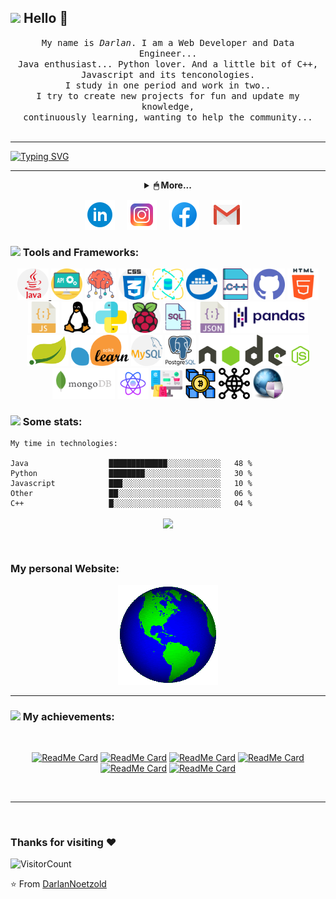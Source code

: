 ## <img src="https://raw.githubusercontent.com/alexnaiman/alexnaiman/master/resources/welcomeglitch.gif" width="50px" /> Hello 👋

<p align="center" >
  <samp>
    My name is <em>Darlan</em>. I am a Web Developer and Data Engineer... 
  <br/> Java enthusiast... Python lover. And a little bit of C++, Javascript and its tenconologies. 
    <br/> I study in one period and work in two..
      <br/>
I try to create new projects for fun and update my knowledge,
          <br/>
continuously learning, wanting to help the community...
  </samp>
  <br/>
  <br/>
</p>


---

[![Typing SVG](https://readme-typing-svg.herokuapp.com?color=%2336BCF7&center=true&vCenter=true&width=1200&lines=The+best+way+to+predict+the+future+is+to+create+it)](https://git.io/typing-svg)

---
<div>
<details>
<summary align="center"><b>🖱 More...</b></summary>

<img src="https://media.tenor.com/images/df8c44a1d20ab367fdcb21880985fd33/tenor.gif" align="right"  width="30%"/>

### <img src="https://raw.githubusercontent.com/alexnaiman/alexnaiman/master/resources/PusheenCompute.gif" width="70px" /> I’m currently working on ...
- Java EE and development of ecommerce solutions and fixes
- Java 16 Native
- Data analysis and model creation with Python using Sklearn, PyTorch, Pandas etc
- Oracle ATG and his technologies
- API development with Spring Boot and Node.js
- Web development with Spring Boot and his technologies
### <img src="https://raw.githubusercontent.com/alexnaiman/alexnaiman/master/resources/Confused_Dog.gif" height="50px" /> I’m currently learning ...
- Oracle ATG
- Application security
- Spring Details
- Rust
- Java details
### <img src="https://raw.githubusercontent.com/alexnaiman/alexnaiman/master/resources/pug_dance.gif" width="60px" /> I’m looking to collaborate on ...
- Any open source project
- Really, just call me to help hehe :)

### <img src="https://raw.githubusercontent.com/alexnaiman/alexnaiman/master/resources/cool_duck.gif" width="60px" /> I’m looking for help with ...
- Any weird or interesting idea

### <img src="https://raw.githubusercontent.com/alexnaiman/alexnaiman/master/resources/question.png" width="50px" />  Ask me about ...
- Anything, happy to help 

### <img src="https://raw.githubusercontent.com/alexnaiman/alexnaiman/master/resources/bongocat.gif" width="50px" /> How to reach me ...
 </details>
  </div>
<p align="center">
<a href="https://www.linkedin.com/in/darlan-noetzold-9b5bb2180/"><img src="https://github.com/sarthak77/sarthak77/blob/master/icons/icons8-linkedin-circled-48.png" alt="LinkedIn"></a> &nbsp; &nbsp;
<a href="https://www.instagram.com/darlannoetzoldd/"><img src="https://github.com/sarthak77/sarthak77/blob/master/icons/icons8-instagram-48.png" alt="Instagram"></a> &nbsp; &nbsp;
<a href="https://www.facebook.com/darlan.noetzold.9/"><img src="https://github.com/sarthak77/sarthak77/blob/master/icons/icons8-facebook-48.png" alt="Facebook"></a> &nbsp; &nbsp;
<a href="mailto:darlan.noetzold@gmail.com"><img src="https://github.com/sarthak77/sarthak77/blob/master/icons/icons8-gmail-48.png" alt="Gmail"></a> &nbsp; &nbsp;
</p>

### <img src="https://raw.githubusercontent.com/alexnaiman/alexnaiman/master/resources/pickaxe.png" width="40px" /> Tools and Frameworks:
<p align="center">
    <a href="https://noetzold.tech/category/java/"><img src="https://github.com/DarlanNoetzold/DarlanNoetzold/blob/main/java.svg" height="50px" style="vertical-align:top margin:6px" /> </a>
     <a href="https://noetzold.tech/category/back-end/api/"><img src="https://github.com/DarlanNoetzold/DarlanNoetzold/blob/main/api.svg" height="50px" style="vertical-align:top margin:6px 4px" /></a>
      <a href="https://noetzold.tech/category/machine-learning/"><img src="https://github.com/DarlanNoetzold/DarlanNoetzold/blob/main/brain.svg" height="50px" style="vertical-align:top margin:6px 4px" /></a>
       <a href="https://noetzold.tech/category/front-end/css/"><img src="https://github.com/DarlanNoetzold/DarlanNoetzold/blob/main/css.svg" height="50px" style="vertical-align:top margin:6px 4px" /></a>
        <a href="https://noetzold.tech/category/data-science/"><img src="https://github.com/DarlanNoetzold/DarlanNoetzold/blob/main/data.svg" height="50px" style="vertical-align:top margin:6px 4px" /></a>
         <a href="https://noetzold.tech/category/devops/"><img src="https://github.com/DarlanNoetzold/DarlanNoetzold/blob/main/docker.svg" height="50px" style="vertical-align:top margin:6px 4px" /></a>
          <a href="https://noetzold.tech/category/c/"><img src="https://github.com/DarlanNoetzold/DarlanNoetzold/blob/main/documento-c.svg" height="50px" style="vertical-align:top margin:6px 4px" /></a>
           <a href="https://noetzold.tech/category/devops/git-e-github/"><img src="https://github.com/DarlanNoetzold/DarlanNoetzold/blob/main/github.svg" height="50px" style="vertical-align:top margin:6px 4px" /></a>
            <a href="https://noetzold.tech/category/front-end/html/"><img src="https://github.com/DarlanNoetzold/DarlanNoetzold/blob/main/html-5.svg" height="50px" style="vertical-align:top margin:6px 4px" /></a>
             <a href="https://noetzold.tech/category/javascript/"><img src="https://github.com/DarlanNoetzold/DarlanNoetzold/blob/main/javascript.svg" height="50px" style="vertical-align:top margin:6px 4px" /></a>
             <a href="https://noetzold.tech/category/infraestrutura/linux/"><img src="https://github.com/DarlanNoetzold/DarlanNoetzold/blob/main/linux.svg" height="50px" style="vertical-align:top margin:6px 4px"/></a>
             <a href="https://noetzold.tech/category/python/"><img src="https://github.com/DarlanNoetzold/DarlanNoetzold/blob/main/python.svg" height="50px" style="vertical-align:top margin:6px 4px"/></a>
             <a href="https://noetzold.tech/category/infraestrutura/raspberry-pi/"><img src="https://github.com/DarlanNoetzold/DarlanNoetzold/blob/main/raspberry-pi.svg" height="50px" style="vertical-align:top margin:6px 4px"/></a>
             <a href="https://noetzold.tech/category/banco-de-dados/"><img src="https://github.com/DarlanNoetzold/DarlanNoetzold/blob/main/sql.svg" height="50px" style="vertical-align:top margin:6px 4px"/></a>
             <a href="https://noetzold.tech/category/back-end/api/"><img src="https://github.com/DarlanNoetzold/DarlanNoetzold/blob/main/json-file.svg" height="50px" style="vertical-align:top margin:6px 4px"/></a>
             <a href="https://noetzold.tech/category/data-science/"><img src="https://github.com/DarlanNoetzold/DarlanNoetzold/blob/main/Pandas_logo.svg" height="50px" style="vertical-align:top margin:6px 4px"/></a>
             <a href="https://noetzold.tech/category/back-end/spring-framework/"><img src="https://github.com/DarlanNoetzold/DarlanNoetzold/blob/main/kisspng-spring-framework-computer-icons-spring-web-flow-ja-advancement-5b4903273c5678.3653345715315115912472.png" height="50px" style="vertical-align:top margin:6px 4px"/></a>
             <a href="https://noetzold.tech/category/machine-learning/"><img src="https://github.com/DarlanNoetzold/DarlanNoetzold/blob/main/scikit-learn-seeklogo.com.svg" height="50px" style="vertical-align:top margin:6px 4px"/></a>
             <a href="https://noetzold.tech/category/banco-de-dados/"><img src="https://github.com/DarlanNoetzold/DarlanNoetzold/blob/main/mysql.svg" height="50px" style="vertical-align:top margin:6px 4px"/></a>
             <a href="https://noetzold.tech/category/banco-de-dados/"><img src="https://github.com/DarlanNoetzold/DarlanNoetzold/blob/main/postgresql.svg" height="50px" style="vertical-align:top margin:6px 4px"/></a>
             <a href="https://noetzold.tech/category/back-end/node-js/"><img src="https://github.com/DarlanNoetzold/DarlanNoetzold/blob/main/nodejs.svg" height="50px" style="vertical-align:top margin:6px 4px"/></a>
  <a href="https://noetzold.tech/category/banco-de-dados"><img src="https://github.com/DarlanNoetzold/DarlanNoetzold/blob/main/mongodb-ar21.svg" height="50px" style="vertical-align:top margin:6px 4px"/></a>
  <a href="https://noetzold.tech/category/front-end/react-js/"><img src="https://github.com/DarlanNoetzold/DarlanNoetzold/blob/main/icons8-react-native.svg" height="50px" style="vertical-align:top margin:6px 4px"/></a>
  <a href="https://noetzold.tech/category/e-commerce/"><img src="https://github.com/DarlanNoetzold/DarlanNoetzold/blob/main/comercio-eletronico%20(1).png" height="50px" style="vertical-align:top margin:6px 4px"/></a>
  <a href="https://noetzold.tech/category/blockchainn/"><img src="https://github.com/DarlanNoetzold/DarlanNoetzold/blob/main/blockchain.png" height="50px" style="vertical-align:top margin:6px 4px"/></a>
  <a href="https://noetzold.tech/"><img src="https://github.com/DarlanNoetzold/DarlanNoetzold/blob/main/rede-global.png" height="50px" style="vertical-align:top margin:6px 4px"/></a>
  <a href="https://noetzold.tech/category/seguranca/"><img src="https://github.com/DarlanNoetzold/DarlanNoetzold/blob/main/security.png" height="50px" style="vertical-align:top margin:6px 4px"/></a>

             
</p>

###  <img src="https://raw.githubusercontent.com/alexnaiman/alexnaiman/master/resources/stats.png" width="35px" />  Some stats:


<!--START_SECTION:waka-->
```text
My time in technologies:

Java                  █████████████░░░░░░░░░░░░   48 % 
Python                ████████░░░░░░░░░░░░░░░░░   30 % 
Javascript            ███░░░░░░░░░░░░░░░░░░░░░░   10 % 
Other                 ██░░░░░░░░░░░░░░░░░░░░░░░   06 % 
C++                   █░░░░░░░░░░░░░░░░░░░░░░░░   04 %
```
<!--END_SECTION:waka-->
<p align="center">
  <a href="https://github.com/DarlanNoetzold">
    <img
      align="center"
      src="https://github-profile-trophy.vercel.app/?username=DarlanNoetzold&theme=onedark&no-frame=true&row=1&&margin-w=20&no-bg=true"
    />
  </a>
</a>
</p>
<br>

### My personal Website:
<p align="center">
<a href="https://noetzold.tech/">
  <img src="https://github.com/benyou1969/benyou1969/blob/master/globe.gif?raw=true" />
</a>
</p>

---

###  <img src="https://user-images.githubusercontent.com/5713670/87202985-820dcb80-c2b6-11ea-9f56-7ec461c497c3.gif" width="70px" /> My achievements:
<br>
<div align=center>

[![ReadMe Card](https://github-readme-stats.vercel.app/api/pin/?username=DarlanNoetzold&repo=reps&theme=radical)](https://github.com/DarlanNoetzold/reps)
[![ReadMe Card](https://github-readme-stats.vercel.app/api/pin/?username=DarlanNoetzold&repo=Notas&theme=radical)](https://github.com/DarlanNoetzold/Notas)
[![ReadMe Card](https://github-readme-stats.vercel.app/api/pin/?username=DarlanNoetzold&repo=Lotka-Volterra&theme=radical)](https://github.com/DarlanNoetzold/Lotka-Volterra)
[![ReadMe Card](https://github-readme-stats.vercel.app/api/pin/?username=DarlanNoetzold&repo=Java-Details&theme=radical)](https://github.com/DarlanNoetzold/Java-Details)
[![ReadMe Card](https://github-readme-stats.vercel.app/api/pin/?username=DarlanNoetzold&repo=URI_Cpp&theme=radical)](https://github.com/DarlanNoetzold/URI_Cpp)
[![ReadMe Card](https://github-readme-stats.vercel.app/api/pin/?username=DarlanNoetzold&repo=RPG-DungeoPy&theme=radical)](https://github.com/DarlanNoetzold/RPG-DungeoPy)

</div>
<br>

---
<br>

### Thanks for visiting :heart:

![VisitorCount](https://profile-counter.glitch.me/DarlanNoetzold/count.svg)


⭐️ From [DarlanNoetzold](https://github.com/DarlanNoetzold)
